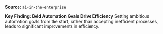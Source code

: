**Source:** `ai-in-the-enterprise`

**Key Finding: Bold Automation Goals Drive Efficiency**
Setting ambitious automation goals from the start, rather than accepting inefficient processes, leads to significant improvements in efficiency.
